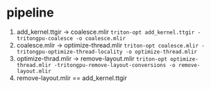 # pipeline 
1. add_kernel.ttgir -> coalesce.mlir
`triton-opt add_kernel.ttgir -tritongpu-coalesce -o coalesce.mlir`
2. coalesce.mlir -> optimize-thread.mlir
`triton-opt coalesce.mlir -tritongpu-optimize-thread-locality -o optimize-thread.mlir`
3. optimize-thrad.mlir -> remove-layout.mlir
`triton-opt optimize-thread.mlir -tritongpu-remove-layout-conversions -o remove-layout.mlir`
4. remove-layout.mlir == add_kernel.ttgir
